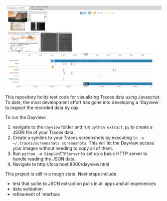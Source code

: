 ![Dayview](https://raw.githubusercontent.com/activityhistory/TracesVisualizer/master/images/dayview_v4.png)

This repository holds test code for visualizing Traces data using Javascript. To date, the most development effort has gone into developing a 'Dayview' to inspect the recorded data by day.

To run the Dayview:
 1. navigate to the `dayview` folder and run `python extract.py` to create a JSON file of your Traces data.
 2. Create a symlink to your Traces screenshots by executing `ln -s ~/.traces/screenshots screenshots`. This will let the Dayview access your images without needing to copy all of them.
 3. Run `python -m SimpleHTTPServer` to set up a basic HTTP server to handle reading the JSON data.
 4. Navigate to http://localhost:8000/dayview.html

This project is still in a rough state. Next steps include:

* test that sqlite to JSON extraction pulls in all apps and all experiences
* data validation
* refinement of interface 
